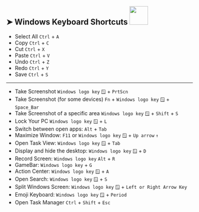 ## ➤ Windows Keyboard Shortcuts   <img src="https://media.giphy.com/media/WUlplcMpOCEmTGBtBW/giphy.gif" width="50">

* Select All  ```Ctrl``` + ```A```
* Copy  ```Ctrl``` + ```C```
* Cut  ```Ctrl``` + ```X```
* Paste  ```Ctrl``` + ```V```
* Undo  ```Ctrl``` + ```Z```
* Redo  ```Ctrl``` + ```Y```
* Save  ```Ctrl``` + ```S```
---
* Take Screenshot ```Windows logo key``` ```🪟``` + ```PrtScn```
* Take Screenshot (for some devices) ```Fn``` + ```Windows logo key``` ```🪟``` + ```Space_Bar```
* Take Screenshot of a specific area ```Windows logo key``` ```🪟``` + ```Shift``` + ```S```
* Lock Your PC ```Windows logo key``` ```🪟``` + ```L```
* Switch between open apps: ```Alt``` + ```Tab```
* Maximize Window: ```F11``` or ```Windows logo key``` ```🪟``` + ```Up arrow``` ```↑```
* Open Task View: ```Windows logo key``` ```🪟``` + ```Tab```
* Display and hide the desktop: ```Windows logo key``` ```🪟``` + ```D```
* Record Screen: ```Windows logo key``` ```Alt``` + ```R```
* GameBar: ```Windows logo key``` + ```G```
* Action Center: ```Windows logo key``` ```🪟``` + ```A```
* Open Search: ```Windows logo key``` ```🪟``` + ```S```
* Split Windows Screen: ```Windows logo key``` ```🪟``` + ```Left or Right Arrow Key```
* Emoji Keyboard: ```Windows logo key``` ```🪟``` + ```Period```
* Open Task Manager  ```Ctrl``` + ```Shift``` + ```Esc```
